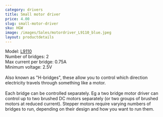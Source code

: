 ```yaml
---
category: drivers
title: Small motor driver
price: 4.00
slug: small-motor-driver
sku: HGW
image: /images/Sales/motordriver_L9110_blue.jpeg
layout: productdetails
---
```

Model: <a href="https://nvhs.files.wordpress.com/2013/02/datasheet-l9110.pdf">L9110</a>
<br>Number of bridges: 2
<br>Max current per bridge: 0.75A
<br>Minimum voltage: 2.5V
<br>
<br>Also known as "H-bridges", these allow you to control which direction electricity travels through something like a motor.
<br><br>Each bridge can be controlled separately. Eg a two bridge motor driver can control up to two brushed DC motors separately (or two groups of brushed motors at reduced current). Stepper motors require varying numbers of bridges to run, depending on their design and how you want to run them.